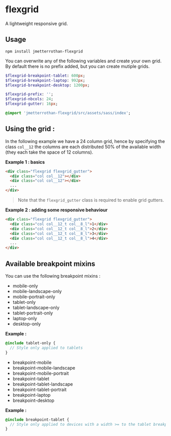 # flexgrid
A lightweight responsive grid.

## Usage

```
npm install jmetterrothan-flexgrid
```

You can overwrite any of the following variables and create your own grid.
By default there is no prefix added, but you can create mutiple grids.

```sass
$flexgrid-breakpoint-tablet: 600px;
$flexgrid-breakpoint-laptop: 992px;
$flexgrid-breakpoint-desktop: 1200px;

$flexgrid-prefix: '';
$flexgrid-nbcols: 24;
$flexgrid-gutter: 16px;

@import 'jmetterrothan-flexgrid/src/assets/sass/index';
```

## Using the grid :

In the following example we have a 24 column grid, hence by specifying the class `col__12` the columns are each distributed 50% of the available width (they each take the space of 12 columns).

**Example 1 : basics**
```html
<div class="flexgrid flexgrid_gutter">
  <div class="col col__12"></div>
  <div class="col col__12"></div>
  ...
</div>
 ```
  
 > Note that the `flexgrid_gutter` class is required to enable grid gutters.

**Example 2 : adding some responsive behaviour**

```html
<div class="flexgrid flexgrid_gutter">
  <div class="col col__12_t col__8_l">1</div>
  <div class="col col__12_t col__8_l">2</div>
  <div class="col col__12_t col__8_l">3</div>
  <div class="col col__12_t col__8_l">4</div>
  ...
</div>
 ```

## Available breakpoint mixins

You can use the following breakpoint mixins :

- mobile-only
- mobile-landscape-only
- mobile-portrait-only
- tablet-only
- tablet-landscape-only
- tablet-portrait-only
- laptop-only
- desktop-only

**Example :**
```sass
@include tablet-only {
  // Style only applied to tablets
}
```

- breakpoint-mobile
- breakpoint-mobile-landscape
- breakpoint-mobile-portrait
- breakpoint-tablet
- breakpoint-tablet-landscape
- breakpoint-tablet-portrait
- breakpoint-laptop
- breakpoint-desktop

**Example :**
```sass
@include breakpoint-tablet {
  // Style only applied to devices with a width >= to the tablet breakpoint
}
```
